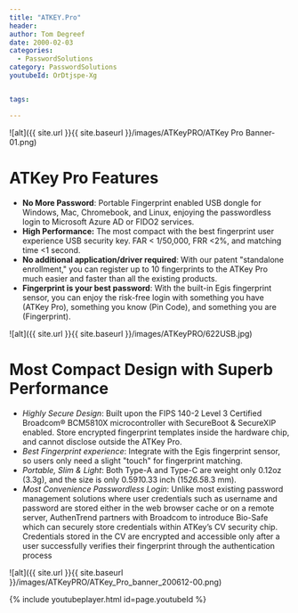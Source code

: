 ```yaml
---
title: "ATKEY.Pro"
header:
author: Tom Degreef
date: 2000-02-03
categories:
  - PasswordSolutions
category: PasswordSolutions
youtubeId: OrDtjspe-Xg


tags:

---
```

![alt]({{ site.url }}{{ site.baseurl }}/images/ATKeyPRO/ATKey Pro Banner-01.png)

# ATKey Pro Features #
- **No More Password**: Portable Fingerprint enabled USB dongle for Windows, Mac, Chromebook, and Linux, enjoying the passwordless login to Microsoft Azure AD or FIDO2 services. 
- **High Performance:** The most compact with the best fingerprint user experience USB security key. FAR < 1/50,000, FRR <2%, and matching time <1 second. 
- **No additional application/driver required**: With our patent "standalone enrollment," you can register up to 10 fingerprints to the ATKey Pro much easier and faster than all the existing products. 
- **Fingerprint is your best password**: With the built-in Egis fingerprint sensor, you can enjoy the risk-free login with something you have (ATKey Pro), something you know (Pin Code), and something you are (Fingerprint).

![alt]({{ site.url }}{{ site.baseurl }}/images/ATKeyPRO/622USB.jpg)

# Most Compact Design with Superb Performance #
- *Highly Secure Design*: Built upon the FIPS 140-2 Level 3 Certified Broadcom® BCM5810X microcontroller with SecureBoot & SecureXIP enabled. Store encrypted fingerprint templates inside the hardware chip, and cannot disclose outside the ATKey Pro. 
- *Best Fingerprint experience*: Integrate with the Egis fingerprint sensor, so users only need a slight "touch" for fingerprint matching. 
- *Portable, Slim & Light*: Both Type-A and Type-C are weight only 0.12oz (3.3g), and the size is only 0.59*1*0.33 inch (15*26.5*8.3 mm). 
- *Most Convenience Passwordless Login*: Unlike most existing password management solutions where user credentials such as username and password are stored either in the web browser cache or on a remote server, AuthenTrend partners with Broadcom to introduce Bio-Safe which can securely store credentials within ATKey’s CV security chip. Credentials stored in the CV are encrypted and accessible only after a user successfully verifies their fingerprint through the authentication process

![alt]({{ site.url }}{{ site.baseurl }}/images/ATKeyPRO/ATKey_Pro_banner_200612-00.png)

{% include youtubeplayer.html id=page.youtubeId %}

